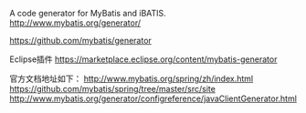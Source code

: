 A code generator for MyBatis and iBATIS. 
http://www.mybatis.org/generator/

https://github.com/mybatis/generator

Eclipse插件
https://marketplace.eclipse.org/content/mybatis-generator



官方文档地址如下：
http://www.mybatis.org/spring/zh/index.html
https://github.com/mybatis/spring/tree/master/src/site
http://www.mybatis.org/generator/configreference/javaClientGenerator.html





